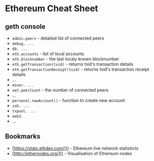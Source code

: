 # Ethereum Cheat Sheet

## geth console
* `admin.peers` - detailed list of connected peers
* `debug. ...`
* `db. ...`
* `eth.accounts` - list of local accounts
* `eth.blocknumber` - the last localy known blocknumber
* `eth.getTransaction(txid)` - returns txid's transaction details
* `eth.getTransactionReceipt(txid)` - returns txid's transaction receipt details
* ...
*  `miner. ...`
*  `net.peerCount` - the number of connected peers 
*  ...
*  `personal.newAccount()` - function to create new account
*  `ssh. ...`
*  `txpool. ...`
*  `web3.`
*  ...

## Bookmarks
* [https://stats.ethdev.com/]() - Ethereum live network statisticts
* [http://ethernodes.org/]() - Visualisation of Ethereum nodes
